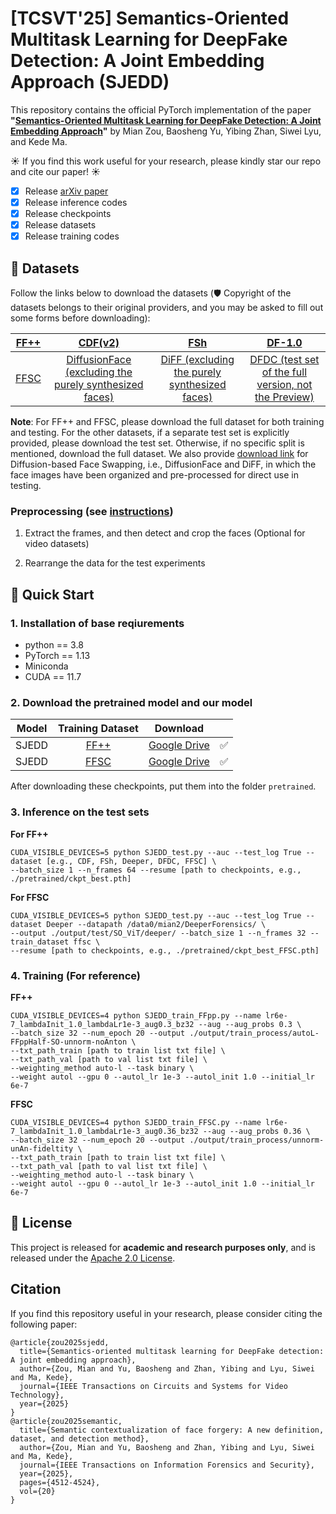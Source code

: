 # [TCSVT'25] Semantics-Oriented Multitask Learning for DeepFake Detection: A Joint Embedding Approach (SJEDD)

This repository contains the official PyTorch implementation of the paper **"[Semantics-Oriented Multitask Learning for DeepFake Detection: A Joint Embedding Approach](https://ieeexplore.ieee.org/document/11010889)"** by Mian Zou, Baosheng Yu, Yibing Zhan, Siwei Lyu, and Kede Ma.

☀️ If you find this work useful for your research, please kindly star our repo and cite our paper! ☀️

- [x] Release [arXiv paper](https://arxiv.org/abs/2408.16305)
- [x] Release inference codes
- [x] Release checkpoints 
- [x] Release datasets
- [x] Release training codes

## 📁 Datasets
Follow the links below to download the datasets (🛡️ Copyright of the datasets belongs to their original providers, and you may be asked to fill out some forms before downloading):

|  [FF++](https://github.com/ondyari/FaceForensics) | [CDF(v2)](https://github.com/yuezunli/celeb-deepfakeforensics)| [FSh](https://github.com/ondyari/FaceForensics/blob/master/dataset/FaceShifter/README.md) | [DF-1.0](https://github.com/EndlessSora/DeeperForensics-1.0/tree/master) | 
|:-:|:-:|:-:|:-:|
| [FFSC](https://github.com/MZMMSEC/SO-DFD) | [DiffusionFace (excluding the purely synthesized faces)](https://github.com/Rapisurazurite/DiffFace)| [DiFF (excluding the purely synthesized faces)](https://github.com/xaCheng1996/DiFF) |[DFDC (test set of the full version, not the Preview)](https://ai.meta.com/datasets/dfdc/) |

**Note**: For FF++ and FFSC, please download the full dataset for both training and testing. For the other datasets, if a separate test set is explicitly provided, please download the test set. Otherwise, if no specific split is mentioned, download the full dataset. We also provide [download link](https://pan.baidu.com/s/1Otk8pNiGVXeF5o7ZIjO1NA?pwd=t8d5) for Diffusion-based Face Swapping, i.e., DiffusionFace and DiFF, in which the face images have been organized and pre-processed for direct use in testing.

### Preprocessing (see [instructions](https://github.com/MZMMSEC/SJEDD/tree/main/preprocessing))

1) Extract the frames, and then detect and crop the faces (Optional for video datasets)

2) Rearrange the data for the test experiments


## 🚀 Quick Start

### 1. Installation of base reqiurements
 - python == 3.8
 - PyTorch == 1.13
 - Miniconda
 - CUDA == 11.7

### 2. Download the pretrained model and our model

|      Model       |    Training Dataset   |                                                        Download                                                                | |
|:----------------:|:----------------:|:-------------------------------------------------------------------------------------------------------------------------------------:|:-------------------------------------------------------------------------------------------------------------------------------------:|
| SJEDD | [FF++](https://github.com/ondyari/FaceForensics)  | [Google Drive](https://drive.google.com/drive/folders/17Wqxlf7hWbdC3WRljXryDK3VPE0bFoTp?usp=sharing) |✅|
| SJEDD | [FFSC](https://github.com/MZMMSEC/SO-DFD/tree/main)  | [Google Drive](https://drive.google.com/drive/folders/17Wqxlf7hWbdC3WRljXryDK3VPE0bFoTp?usp=sharing) |✅|

After downloading these checkpoints, put them into the folder ``pretrained``.

### 3. Inference on the test sets
**For FF++**
```
CUDA_VISIBLE_DEVICES=5 python SJEDD_test.py --auc --test_log True --dataset [e.g., CDF, FSh, Deeper, DFDC, FFSC] \
--batch_size 1 --n_frames 64 --resume [path to checkpoints, e.g., ./pretrained/ckpt_best.pth]
```
**For FFSC**
```
CUDA_VISIBLE_DEVICES=5 python SJEDD_test.py --auc --test_log True --dataset Deeper --datapath /data0/mian2/DeeperForensics/ \
--output ./output/test/SO_ViT/deeper/ --batch_size 1 --n_frames 32 --train_dataset ffsc \
--resume [path to checkpoints, e.g., ./pretrained/ckpt_best_FFSC.pth]
```

### 4. Training (For reference)
**FF++**
```
CUDA_VISIBLE_DEVICES=4 python SJEDD_train_FFpp.py --name lr6e-7_lambdaInit_1.0_lambdaLr1e-3_aug0.3_bz32 --aug --aug_probs 0.3 \
--batch_size 32 --num_epoch 20 --output ./output/train_process/autoL-FFppHalf-SO-unnorm-noAnton \
--txt_path_train [path to train list txt file] \
--txt_path_val [path to val list txt file] \
--weighting_method auto-l --task binary \
--weight autol --gpu 0 --autol_lr 1e-3 --autol_init 1.0 --initial_lr 6e-7
```
**FFSC**
```
CUDA_VISIBLE_DEVICES=4 python SJEDD_train_FFSC.py --name lr6e-7_lambdaInit_1.0_lambdaLr1e-3_aug0.36_bz32 --aug --aug_probs 0.36 \
--batch_size 32 --num_epoch 20 --output ./output/train_process/unnorm-unAn-fideltity \
--txt_path_train [path to train list txt file] \
--txt_path_val [path to val list txt file] \
--weighting_method auto-l --task binary \
--weight autol --gpu 0 --autol_lr 1e-3 --autol_init 1.0 --initial_lr 6e-7
```

## 📜 License 
This project is released for **academic and research purposes only**, and is released under the [Apache 2.0 License](https://www.apache.org/licenses/LICENSE-2.0).

## Citation
If you find this repository useful in your research, please consider citing the following paper:
```
@article{zou2025sjedd,
  title={Semantics-oriented multitask learning for DeepFake detection: A joint embedding approach},
  author={Zou, Mian and Yu, Baosheng and Zhan, Yibing and Lyu, Siwei and Ma, Kede},
  journal={IEEE Transactions on Circuits and Systems for Video Technology},
  year={2025}
}
@article{zou2025semantic,
  title={Semantic contextualization of face forgery: A new definition, dataset, and detection method},
  author={Zou, Mian and Yu, Baosheng and Zhan, Yibing and Lyu, Siwei and Ma, Kede},
  journal={IEEE Transactions on Information Forensics and Security},
  year={2025},
  pages={4512-4524},
  vol={20}
}
```
